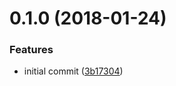 <a name="0.1.0"></a>
# 0.1.0 (2018-01-24)


### Features

* initial commit ([3b17304](https://github.com/different-strokes/ui-components/commit/3b17304))



